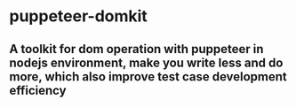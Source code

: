 # puppeteer-domkit

## A toolkit for dom operation with puppeteer in nodejs environment, make you write less and do more, which also improve test case development efficiency


